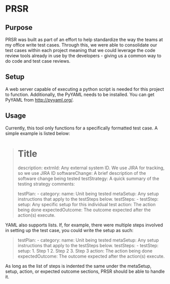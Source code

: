 PRSR
====

Purpose
-------
PRSR was built as part of an effort to help standardize the way the teams at my 
office write test cases.  Through this, we were able to consolidate our test
cases within each project meaning that we could leverage the code review tools
already in use by the developers - giving us a common way to do code and test
case reviews.

Setup
-----
A web server capable of executing a python script is needed for this project to
function.  Additionally, the PyYAML needs to be installed.  You can get PyYAML
from http://pyyaml.org/. 

Usage
-----
Currently, this tool only functions for a specifically formatted test case.  A
simple example is listed below:

> # Title 
> description:
>     extrnId: Any external system ID.  We use JIRA for tracking, so we use JIRA ID
>     softwareChange: A brief description of the software change being tested
>     testStrategy: A quick summary of the testing strategy
>     comments: 
> 
> testPlan:
>     - category:
>         name: Unit being tested
>         metaSetup: Any setup instructions that apply to the testSteps below.
>         testSteps:
>             - testStep:
>                 setup: Any specific setup for this individual test
>                 action: The action being done
>                 expectedOutcome: The outcome expected after the action(s) execute.

YAML also supports lists.  If, for example, there were multiple steps involved in
setting up the test case, you could write the setup as such:

> testPlan:
>     - category:
>         name: Unit being tested
>         metaSetup: Any setup instructions that apply to the testSteps below.
>         testSteps:
>             - testStep:
>                 setup: 
>                    1. Step 1
>                    2. Step 2
>                    3. Step 3
>                 action: The action being done
>                 expectedOutcome: The outcome expected after the action(s) execute.

As long as the list of steps is indented the same under the metaSetup, setup, 
action, or expected outcome sections, PRSR should be able to handle it.